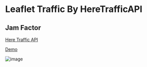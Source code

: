 # Leaflet Traffic By HereTrafficAPI  

## Jam Factor
[Here Traffic API](https://developer.here.com/documentation/traffic-api/dev_guide/topics/concepts/flow.html#jam-factor)

[Demo](https://somnuekm.github.io/Leaflet-Traffic-By-HereTrafficAPI/)

![image](https://user-images.githubusercontent.com/58202287/137138208-22e4dc55-b17f-4f6d-adca-de56b0aaeb06.png)

